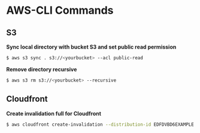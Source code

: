 # AWS-CLI Commands
## S3

**Sync local directory with bucket S3 and set public read permission**
```sh
$ aws s3 sync . s3://<yourbucket> --acl public-read
```
**Remove directory recursive**
```sh
$ aws s3 rm s3://<yourbucket> --recursive
```

## Cloudfront
**Create invalidation full for Cloudfront**
```sh
$ aws cloudfront create-invalidation --distribution-id EDFDVBD6EXAMPLE --paths "/*"
```
